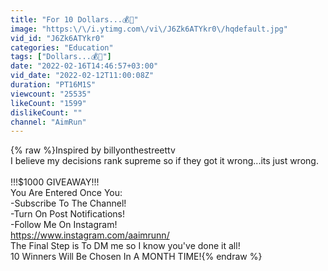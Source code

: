 ```yaml
---
title: "For 10 Dollars...💰💸"
image: "https:\/\/i.ytimg.com\/vi\/J6Zk6ATYkr0\/hqdefault.jpg"
vid_id: "J6Zk6ATYkr0"
categories: "Education"
tags: ["Dollars...💰💸"]
date: "2022-02-16T14:46:57+03:00"
vid_date: "2022-02-12T11:00:08Z"
duration: "PT16M1S"
viewcount: "25535"
likeCount: "1599"
dislikeCount: ""
channel: "AimRun"
---
```

{% raw %}Inspired by billyonthestreettv<br />I believe my decisions rank supreme so if they got it wrong...its just wrong.<br /><br />!!!$1000 GIVEAWAY!!!<br />You Are Entered Once You:<br />-Subscribe To The Channel!<br />-Turn On Post Notifications!<br />-Follow Me On Instagram!<br /><a rel="nofollow" target="blank" href="https://www.instagram.com/aaimrunn/">https://www.instagram.com/aaimrunn/</a><br />The Final Step is To DM me so I know you've done it all!<br />10 Winners Will Be Chosen In A MONTH TIME!{% endraw %}
